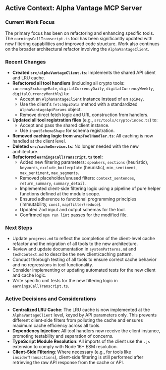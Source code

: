## Active Context: Alpha Vantage MCP Server

### Current Work Focus

The primary focus has been on refactoring and enhancing specific tools. The `earningsCallTranscript.ts` tool has been significantly updated with new filtering capabilities and improved code structure. Work also continues on the broader architectural refactor involving the `AlphaVantageClient`.

### Recent Changes

- **Created `src/alphaVantageClient.ts`**: Implements the shared API client and LRU cache.
- **Refactored all tool handlers** (including all crypto tools: `currencyExchangeRate`, `digitalCurrencyDaily`, `digitalCurrencyWeekly`, `digitalCurrencyMonthly`) to:
  - Accept an `AlphaVantageClient` instance instead of an `apiKey`.
  - Use the client's `fetchApiData` method with a standardized `AlphaVantageApiParams` object.
  - Remove direct fetch logic and URL construction from handlers.
- **Updated all tool registration files** (e.g., `src/tools/crypto/index.ts`) to:
  - Accept and pass the shared client instance.
  - Use `inputSchemaShape` for schema registration.
- **Removed caching logic from `wrapToolHandler.ts`**: All caching is now handled at the client level.
- **Deleted `src/cacheService.ts`**: No longer needed with the new architecture.
- **Refactored `earningsCallTranscript.ts` tool:**
    *   Added new filtering parameters: `speakers`, `sections` (heuristic), `keywords`, `exclude_boilerplate` (heuristic), `min_sentiment`, `max_sentiment`, `max_segments`.
    *   Removed placeholder/unused filters: `context_sentences`, `return_summary`, `summary_detail`.
    *   Implemented client-side filtering logic using a pipeline of pure helper functions defined at the module scope.
    *   Ensured adherence to functional programming principles (immutability, `const`, `map`/`filter`/`reduce`).
    *   Updated Zod input and output schemas for the tool.
    *   Confirmed `npm run lint` passes for the modified file.

### Next Steps

- Update `progress.md` to reflect the completion of the client-level cache refactor and the migration of all tools to the new architecture.
- Review and update documentation in `systemPatterns.md` and `techContext.md` to describe the new client/caching pattern.
- Conduct thorough testing of all tools to ensure correct cache behavior and no regressions in tool functionality.
- Consider implementing or updating automated tests for the new client and cache logic.
- Write specific unit tests for the new filtering logic in `earningsCallTranscript.ts`.

### Active Decisions and Considerations

- **Centralized LRU Cache**: The LRU cache is now implemented at the `AlphaVantageClient` level, keyed by API parameters only. This prevents different client-side filters from polluting the cache and ensures maximum cache efficiency across all tools.
- **Dependency Injection**: All tool handlers now receive the client instance, promoting testability and separation of concerns.
- **TypeScript Module Resolution**: All imports of the client use the `.js` extension to comply with Node 16+ ESM resolution.
- **Client-Side Filtering**: Where necessary (e.g., for tools like `insiderTransactions`), client-side filtering is still performed after retrieving the raw API response from the cache or API.
